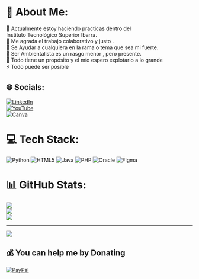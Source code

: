# 💫 About Me:
🔭 Actualmente estoy haciendo practicas dentro del<br> Instituto Tecnológico Superior Ibarra.<br>👯 Me agrada el trabajo colaborativo y justo . <br>🤝 Se Ayudar a cualquiera en la rama o tema que sea mi fuerte. <br>🌱 Ser Ambientalista es un rasgo menor , pero presente.<br>💬 Todo tiene un propósito y el mío espero explotarlo a lo grande<br>⚡ Todo puede ser posible


## 🌐 Socials:
[![LinkedIn](https://img.shields.io/badge/LinkedIn-%230077B5.svg?logo=linkedin&logoColor=white)](https://www.linkedin.com/in/david-jair-flores-anrango-210879249)  
[![YouTube](https://img.shields.io/badge/YouTube-%23FF0000.svg?logo=YouTube&logoColor=white)](https://youtube.com/@Deyvidfloo778)  
[![Canva](https://img.shields.io/badge/Canva-%2300C4CC.svg?logo=Canva&logoColor=white)](https://www.canva.com/design/DAF25uZHTe0/NjMKweB1hznnaw9hkFGx7Q/edit?utm_content=DAF25uZHTe0&utm_campaign=designshare&utm_medium=link2&utm_source=sharebutton)  


# 💻 Tech Stack:
![Python](https://img.shields.io/badge/python-3670A0?style=for-the-badge&logo=python&logoColor=ffdd54) ![HTML5](https://img.shields.io/badge/html5-%23E34F26.svg?style=for-the-badge&logo=html5&logoColor=white) ![Java](https://img.shields.io/badge/java-%23ED8B00.svg?style=for-the-badge&logo=openjdk&logoColor=white) ![PHP](https://img.shields.io/badge/php-%23777BB4.svg?style=for-the-badge&logo=php&logoColor=white) ![Oracle](https://img.shields.io/badge/Oracle-F80000?style=for-the-badge&logo=oracle&logoColor=white) ![Figma](https://img.shields.io/badge/figma-%23F24E1E.svg?style=for-the-badge&logo=figma&logoColor=white)
# 📊 GitHub Stats:
![](https://github-readme-stats.vercel.app/api?username=Deyvidfloo778&theme=dark&hide_border=false&include_all_commits=false&count_private=false)<br/>
![](https://nirzak-streak-stats.vercel.app/?user=Deyvidfloo778&theme=dark&hide_border=false)<br/>
![](https://github-readme-stats.vercel.app/api/top-langs/?username=Deyvidfloo778&theme=dark&hide_border=false&include_all_commits=false&count_private=false&layout=compact)

---
[![](https://visitcount.itsvg.in/api?id=Deyvidfloo778&icon=0&color=0)](https://visitcount.itsvg.in)

  ## 💰 You can help me by Donating
  [![PayPal](https://img.shields.io/badge/PayPal-00457C?style=for-the-badge&logo=paypal&logoColor=white)](https://paypal.me/DeyvidF) 

  
<!-- Proudly created with GPRM ( https://gprm.itsvg.in ) -->
<!---
Deyvidfloo778/Deyvidfloo778 is a ✨ special ✨ repository because its `README.md` (this file) appears on your GitHub profile.
You can click the Preview link to take a look at your changes.
--->
